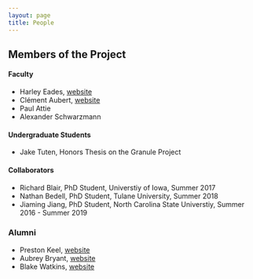 ```yaml
---
layout: page
title: People
---
```


Members of the Project
----------------------

#### Faculty

- Harley Eades, [website](http://metatheorem.org/)
- Clément Aubert, [website](http://spots.augusta.edu/caubert/)
- Paul Attie
- Alexander Schwarzmann

#### Undergraduate Students

- Jake Tuten, Honors Thesis on the Granule Project

#### Collaborators

- Richard Blair, PhD Student, Universtiy of Iowa, Summer 2017
- Nathan Bedell, PhD Student, Tulane University, Summer 2018
- Jiaming Jiang, PhD Student, North Carolina State Universtiy, Summer 2016 - Summer 2019

### Alumni

- Preston Keel, [website](https://github.com/pkeel)
- Aubrey Bryant, [website](https://github.com/aubbryant)
- Blake Watkins, [website](https://github.com/blakewatkins)